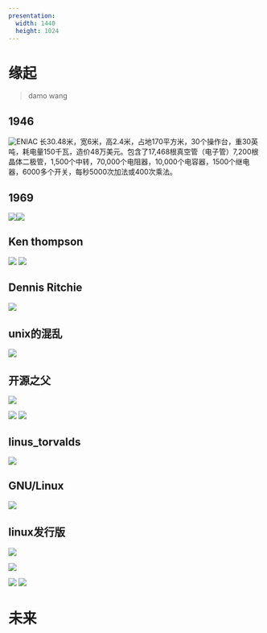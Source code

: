 ```yaml
---
presentation:
  width: 1440
  height: 1024
---
```


<!-- slide -->
# 缘起
> damo wang

<!-- slide -->
## 1946
![ENIAC](../img/ENIAC.jpg)
长30.48米，宽6米，高2.4米，占地170平方米，30个操作台，重30英吨，耗电量150千瓦，造价48万美元。包含了17,468根真空管（电子管）7,200根晶体二极管，1,500个中转，70,000个电阻器，10,000个电容器，1500个继电器，6000多个开关，每秒5000次加法或400次乘法。

<!-- slide -->
## 1969
![](../img/multics.jpg)![](../img/soft_on_multics.jpg)

<!-- slide -->
## Ken thompson
![](../img/ken_thompson.jpg)
![](../img/unix.jpg)
<!-- slide -->
## Dennis Ritchie
![](../img/dennis_ritchie.jpg)

<!-- slide -->
## unix的混乱
![](../img/unix_history.jpg)

<!-- slide -->
## 开源之父
![](../img/Richard_Stallman.jpg)

<!-- slide -->
![](../img/gnu_animal.jpg)
![](../img/gnu_icon.jpg)

<!-- slide -->
## linus_torvalds
![](../img/linus_torvalds.jpg)

<!-- slide -->
## GNU/Linux

![](../img/gnu_linux.jpg)

<!-- slide -->
## linux发行版
![](../img/linux_distro.png)

<!-- slide -->

![](../img/Mark_Shuttleworth.jpg)

<!-- slide -->
![](../img/android.jpg) 
![](../img/mac_os.jpg)

<!-- slide -->
# 未来